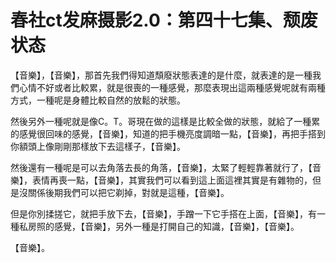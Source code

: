 # 春社ct发麻摄影2.0：第四十七集、颓废状态

【音樂】，【音樂】，那首先我們得知道頹廢狀態表達的是什麼，就表達的是一種我們心情不好或者比較累，就是很喪的一種感覺，那麼表現出這兩種感覺呢就有兩種方式，一種呢是身體比較自然的放鬆的狀態。

然後另外一種呢就是像C。T。哥現在做的這樣是比較全做的狀態，就給了一種累的感覺很回味的感覺，【音樂】，知道的把手機亮度調暗一點，【音樂】，再把手搭到你額頭上像剛剛那樣放下去這樣子，【音樂】。

然後還有一種呢是可以去角落去長的角落，【音樂】，太緊了輕輕靠著就行了，【音樂】，表情再喪一點，【音樂】，其實我們可以看到這上面這裡其實是有雜物的，但是沒關係後期我們可以把它剃掉，對就是這種，【音樂】。

但是你別揉搓它，就把手放下去，【音樂】，手蹭一下它手搭在上面，【音樂】，有一種私房照的感覺，【音樂】，另外一種是打開自己的知識，【音樂】，【音樂】。

【音樂】。